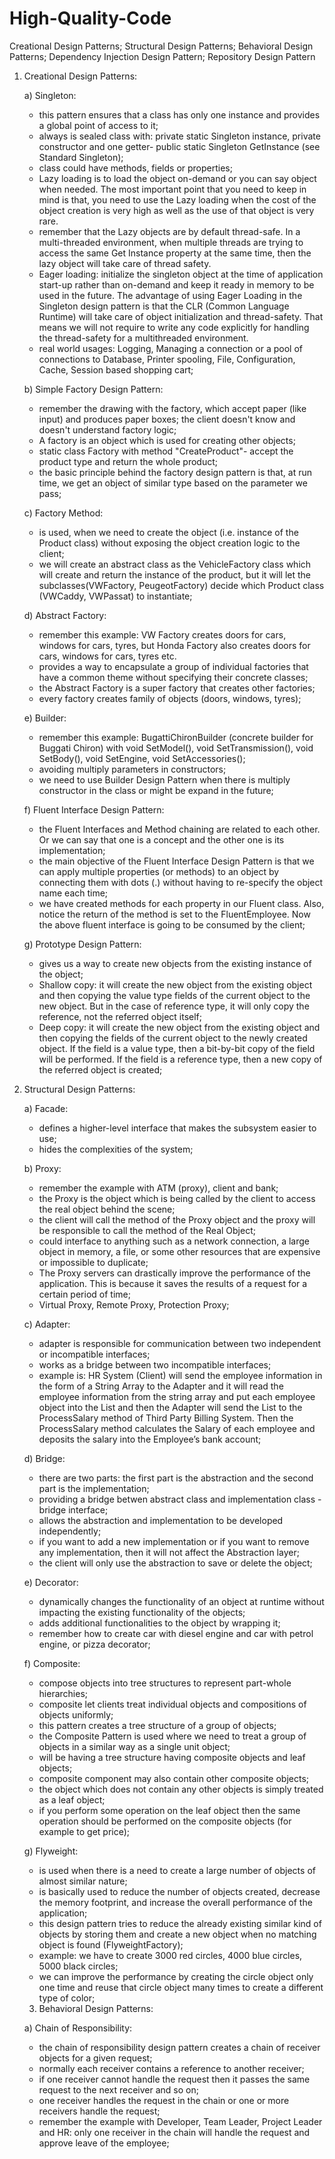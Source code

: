 # High-Quality-Code
Creational Design Patterns; Structural Design Patterns; Behavioral Design Patterns; Dependency Injection Design Pattern; Repository Design Pattern 
1. Creational Design Patterns:

    a) Singleton:
      - this pattern ensures that a class has only one instance and provides a global point of access to it;
      - always is sealed class with: private static Singleton instance, private constructor and one getter- public static Singleton GetInstance (see Standard Singleton);
      - class could have methods, fields or properties;
      - Lazy loading is to load the object on-demand or you can say object when needed. The most important point that you need to keep in mind is that, you need to use the Lazy               loading when the cost of the object creation is very high as well as the use of that object is very rare. 
      - remember that the Lazy<T> objects are by default thread-safe. In a multi-threaded environment, when multiple threads are trying to access the same Get Instance property at           the same time, then the lazy object will take care of thread safety.   
      - Eager loading: initialize the singleton object at the time of application start-up rather than on-demand and keep it ready in memory to be used in the future. The advantage           of using Eager Loading in the Singleton design pattern is that the CLR (Common Language Runtime) will take care of object initialization and thread-safety. That means we will         not require to write any code explicitly for handling the thread-safety for a multithreaded environment.
      - real world usages: Logging, Managing a connection or a pool of connections to Database, Printer spooling, File, Configuration, Cache, Session based shopping cart;
    
    b) Simple Factory Design Pattern:
      - remember the drawing with the factory, which accept paper (like input) and produces paper boxes; the client doesn't know and doesn't understand factory logic;
      - A factory is an object which is used for creating other objects;
      - static class Factory with method "CreateProduct"- accept the product type and return the whole product;
      - the basic principle behind the factory design pattern is that, at run time, we get an object of similar type based on the parameter we pass; 
     
     c) Factory Method:
      - is used, when we need to create the object (i.e. instance of the Product class) without exposing the object creation logic to the client;
      - we will create an abstract class as the VehicleFactory class which will create and return the instance of the product, but it will let the                                             subclasses(VWFactory, PeugeotFactory) decide which Product class (VWCaddy, VWPassat) to instantiate;
      
      d) Abstract Factory:      
      - remember this example: VW Factory creates doors for cars, windows for cars, tyres, but Honda Factory also creates doors for cars, windows for cars, tyres etc.
      - provides a way to encapsulate a group of individual factories that have a common theme without specifying their concrete classes;
      - the Abstract Factory is a super factory that creates other factories;
      - every factory creates family of objects (doors, windows, tyres);
      
      e) Builder:
      - remember this example: BugattiChironBuilder (concrete builder for Buggati Chiron) with void SetModel(), void SetTransmission(), void SetBody(), void SetEngine, void                   SetAccessories();
      - avoiding multiply parameters in constructors;
      - we need to use Builder Design Pattern when there is multiply constructor in the class or might be expand in the future;
      
    
      f) Fluent Interface Design Pattern:
      - the Fluent Interfaces and Method chaining are related to each other. Or we can say that one is a concept and the other one is its implementation;
      - the main objective of the Fluent Interface Design Pattern is that we can apply multiple properties (or methods) to an object by connecting them with dots (.) without having           to re-specify the object name each time;
      - we have created methods for each property in our Fluent class. Also, notice the return of the method is set to the FluentEmployee. Now the above fluent interface is going to         be consumed by the client;
      
      g) Prototype Design Pattern:
      - gives us a way to create new objects from the existing instance of the object;
      - Shallow copy: it will create the new object from the existing object and then copying the value type fields of the current object to the new object. But in the case of               reference type, it will only copy the reference, not the referred object itself;
      - Deep copy: it will create the new object from the existing object and then copying the fields of the current object to the newly created object. If the field is a value type,         then a bit-by-bit copy of the field will be performed. If the field is a reference type, then a new copy of the referred object is created;
    
   
    
    
    
2. Structural Design Patterns:
    
      a) Facade:
      - defines a higher-level interface that makes the subsystem easier to use;
      - hides the complexities of the system;
    
     b) Proxy:
      - remember the example with ATM (proxy), client and bank;
      - the Proxy is the object which is being called by the client to access the real object behind the scene;
      - the client will call the method of the Proxy object and the proxy will be responsible to call the method of the Real Object;
      - could interface to anything such as a network connection, a large object in memory, a file, or some other resources that are expensive or impossible to duplicate;
      - The Proxy servers can drastically improve the performance of the application. This is because it saves the results of a request for a certain period of time;
      - Virtual Proxy, Remote Proxy, Protection Proxy;
    
    c) Adapter:
     - adapter is responsible for communication between two independent or incompatible interfaces;
     - works as a bridge between two incompatible interfaces;
     - example is: HR System (Client) will send the employee information in the form of a String Array to the Adapter and it will read the employee information from the string array        and put each employee object into the List<Employee> and then the Adapter will send the List<Employee> to the ProcessSalary method of Third Party Billing System. Then the            ProcessSalary method calculates the Salary of each employee and deposits the salary into the Employee’s bank account;
    
    d) Bridge:
      - there are two parts: the first part is the abstraction and the second part is the implementation;
      - providing a bridge betwen abstract class and implementation class - bridge interface;
      - allows the abstraction and implementation to be developed independently;
      - if you want to add a new implementation or if you want to remove any implementation, then it will not affect the Abstraction layer;
      - the client will only use the abstraction to save or delete the object;
    
    e) Decorator:
     - dynamically changes the functionality of an object at runtime without impacting the existing functionality of the objects;
     - adds additional functionalities to the object by wrapping it;
     - remember how to create car with diesel engine and car with petrol engine, or pizza decorator;
    
    f) Composite:
     - compose objects into tree structures to represent part-whole hierarchies;
     - composite let clients treat individual objects and compositions of objects uniformly;
     - this pattern creates a tree structure of a group of objects;
     - the Composite Pattern is used where we need to treat a group of objects in a similar way as a single unit object;
     - will be having a tree structure having composite objects and leaf objects;
     - composite component may also contain other composite objects;
     - the object which does not contain any other objects is simply treated as a leaf object;
     - if you perform some operation on the leaf object then the same operation should be performed on the composite objects (for example to get price);
    
    g) Flyweight:
     - is used when there is a need to create a large number of objects of almost similar nature;
     - is basically used to reduce the number of objects created, decrease the memory footprint, and increase the overall performance of the application;
     - this design pattern tries to reduce the already existing similar kind of objects by storing them and create a new object when no matching object is found (FlyweightFactory);
     - example: we have to create 3000 red circles, 4000 blue circles, 5000 black circles; 
     - we can improve the performance by creating the circle object only one time and reuse that circle object many times to create a different type of color;


    
    3. Behavioral Design Patterns:
    
    a) Chain of Responsibility:
     - the chain of responsibility design pattern creates a chain of receiver objects for a given request;
     - normally each receiver contains a reference to another receiver;
     - if one receiver cannot handle the request then it passes the same request to the next receiver and so on;
     - one receiver handles the request in the chain or one or more receivers handle the request;
     - remember the example with Developer, Team Leader, Project Leader and HR: only one receiver in the chain will handle the request and approve leave of the employee;
    
    
    
